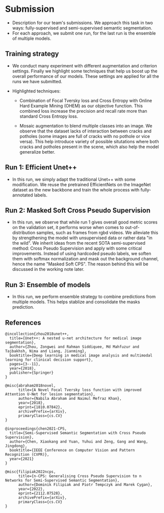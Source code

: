 # Submission

- Description for our team's submissions. We approach this task in two ways: fully-supervised and semi-supervised semantic segmentation.
- For each approach, we submit one run, for the last run is the ensemble of multiple models. 

## Training strategy
- We conduct many experiment with different augmentation and criterion settings. Finally we highlight some techniques that help us boost up the overall performance of our models. These settings are applied for all the runs we have submitted.

- Highlighted techniques:
    - Combination of Focal Tversky loss and Cross Entropy with Online Hard Example Mining (OHEM) as our objective function. This combined loss increase the precision and recall rate more than standard Cross Entropy loss.

    - Mosaic augmentation to blend multiple classes into an image. We observe that the dataset lacks of interaction between cracks and potholes (some images are full of cracks with no pothole or vice versa). This help introduce variety of possible situtations where both cracks and potholes present in the scene, which also help the model generalize better.

## **Run 1: Efficient Unet++**
- In this run, we simply adapt the traditional Unet++ with some modification. We reuse the pretrained EfficientNets on the ImageNet dataset as the new backbone and train the whole process with fully-annotated labels.


## **Run 2: Masked Soft Cross Pseudo Supervision**
- In this run, we observe that while run 1 gives overall good metric scores on the validation set, it performs worse when comes to out-of-distribution samples, such as frames from rgbd videos. We alleviate this by strengthening the model with unsupervised data or rather data "in the wild". We inherit ideas from the recent SOTA semi-supervised method: Cross Pseudo Supervision and apply with some critical improvements. Instead of using hardcoded pseudo labels, we soften them with softmax normalization and mask out the background channel, hence the name "Masked Soft CPS". The reason behind this will be discussed in the working note later. 

## **Run 3: Ensemble of models**
- In this run, we perform ensemble strategy to combine predictions from multiple models. This helps stablize and consolidate the masks prediction.  

## References

```
@incollection{zhou2018unet++,
  title={Unet++: A nested u-net architecture for medical image segmentation},
  author={Zhou, Zongwei and Rahman Siddiquee, Md Mahfuzur and Tajbakhsh, Nima and Liang, Jianming},
  booktitle={Deep learning in medical image analysis and multimodal learning for clinical decision support},
  pages={3--11},
  year={2018},
  publisher={Springer}
}
```

```
@misc{abraham2018novel,
      title={A Novel Focal Tversky loss function with improved Attention U-Net for lesion segmentation}, 
      author={Nabila Abraham and Naimul Mefraz Khan},
      year={2018},
      eprint={1810.07842},
      archivePrefix={arXiv},
      primaryClass={cs.CV}
}
```

```
@inproceedings{chen2021-CPS,
  title={Semi-Supervised Semantic Segmentation with Cross Pseudo Supervision},
  author={Chen, Xiaokang and Yuan, Yuhui and Zeng, Gang and Wang, Jingdong},
  booktitle={IEEE Conference on Computer Vision and Pattern Recognition (CVPR)},
  year={2021}
}
```
```
@misc{filipiak2022ncps,
      title={n-CPS: Generalising Cross Pseudo Supervision to n Networks for Semi-Supervised Semantic Segmentation}, 
      author={Dominik Filipiak and Piotr Tempczyk and Marek Cygan},
      year={2022},
      eprint={2112.07528},
      archivePrefix={arXiv},
      primaryClass={cs.CV}
}
```